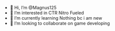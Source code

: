 - 👋 Hi, I’m @Magnus125
- 👀 I’m interested in CTR Nitro Fueled 
- 🌱 I’m currently learning Nothing bc i am new
- 💞️ I’m looking to collaborate on game developing


<!---
Magnus125/Magnus125 is a ✨ special ✨ repository because its `README.md` (this file) appears on your GitHub profile.
You can click the Preview link to take a look at your changes.
--->
